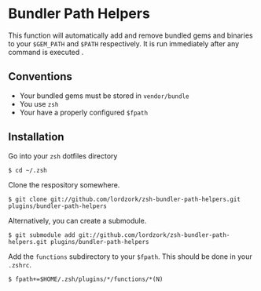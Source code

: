 # Bundler Path Helpers

This function will automatically add and remove bundled gems and binaries
to your `$GEM_PATH` and `$PATH` respectively. It is run immediately after
any command is executed .

## Conventions

* Your bundled gems must be stored in `vendor/bundle`
* You use `zsh`
* Your have a properly configured `$fpath`

## Installation

Go into your `zsh` dotfiles directory

    $ cd ~/.zsh

Clone the respository somewhere.

    $ git clone git://github.com/lordzork/zsh-bundler-path-helpers.git plugins/bundler-path-helpers

Alternatively, you can create a submodule.

    $ git submodule add git://github.com/lordzork/zsh-bundler-path-helpers.git plugins/bundler-path-helpers

Add the `functions` subdirectory to your `$fpath`. This should be done in your `.zshrc`.

    $ fpath+=$HOME/.zsh/plugins/*/functions/*(N)
